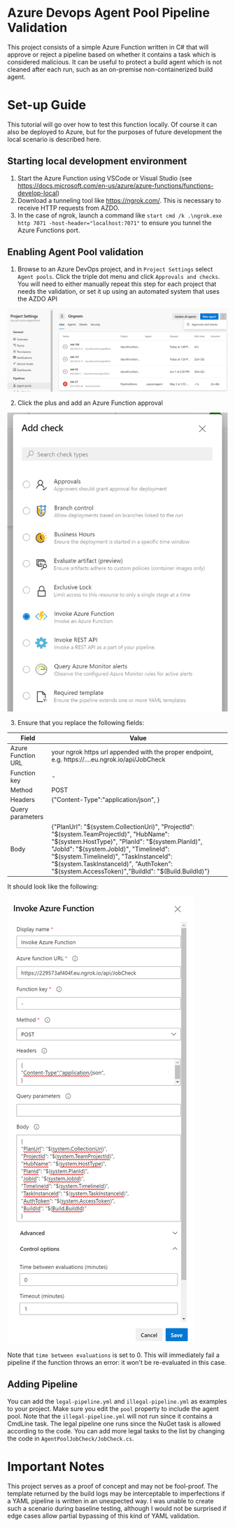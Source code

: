 # Azure Devops Agent Pool Pipeline Validation

This project consists of a simple Azure Function written in C# that will approve or reject a pipeline based on whether it contains a task which is considered malicious. It can be useful to protect a build agent which is not cleaned after each run, such as an on-premise non-containerized build agent.

# Set-up Guide

This tutorial will go over how to test this function locally. Of course it can also be deployed to Azure, but for the purposes of future development the local scenario is described here.

## Starting local development environment

1. Start the Azure Function using VSCode or Visual Studio (see https://docs.microsoft.com/en-us/azure/azure-functions/functions-develop-local)
2. Download a tunneling tool like https://ngrok.com/. This is necessary to receive HTTP requests from AZDO.
3. In the case of ngrok, launch a command like `start cmd /k .\ngrok.exe http 7071 -host-header="localhost:7071"` to ensure you tunnel the Azure Functions port.


## Enabling Agent Pool validation

1. Browse to an Azure DevOps project, and in `Project Settings` select `Agent pools`. Click the triple dot menu and click `Approvals and checks`. You will need to either manually repeat this step for each project that needs the validation, or set it up using an automated system that uses the AZDO API

![/guide/1.png](/guide/1.png)

2. Click the plus and add an Azure Function approval

![/guide/2.png](/guide/2.png)

3. Ensure that you replace the following fields:


| Field  |  Value |
|---|---|
| Azure Function URL  |  your ngrok https url appended with the proper endpoint, e.g. https://....eu.ngrok.io/api/JobCheck  |
| Function key  | -  |
|  Method | POST  |
|  Headers | {"Content-Type":"application/json", }  
|  Query parameters |   |
|  Body | {"PlanUrl": "$(system.CollectionUri)", "ProjectId": "$(system.TeamProjectId)", "HubName": "$(system.HostType)", "PlanId": "$(system.PlanId)", "JobId": "$(system.JobId)", "TimelineId": "$(system.TimelineId)", "TaskInstanceId": "$(system.TaskInstanceId)", "AuthToken": "$(system.AccessToken)","BuildId": "$(Build.BuildId)"}  |

It should look like the following:

![/guide/3.png](/guide/3.png)

Note that `time between evaluations` is set to 0. This will immediately fail a pipeline if the function throws an error: it won't be re-evaluated in this case.

## Adding Pipeline

You can add the `legal-pipeline.yml` and `illegal-pipeline.yml` as examples to your project. Make sure you edit the `pool` property to include the agent pool. Note that the `illegal-pipeline.yml` will not run since it contains a CmdLine task. The legal pipeline one runs since the NuGet task is allowed according to the code. You can add more legal tasks to the list by changing the code in `AgentPoolJobCheck/JobCheck.cs`.

# Important Notes

This project serves as a proof of concept and may not be fool-proof. The template returned by the build logs may be interceptable to imperfections if a YAML pipeline is written in an unexpected way. I was unable to create such a scenario during baseline testing, although I would not be surprised if edge cases allow partial bypassing of this kind of YAML validation.